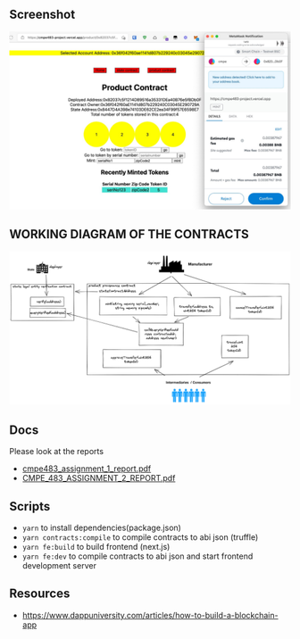 
## Screenshot

![screenshot](./screenshot.jpeg)

## WORKING DIAGRAM OF THE CONTRACTS
![diagram_of_contracts](diagram_of_contracts.png)

## Docs
Please look at the reports
* [cmpe483_assignment_1_report.pdf](./cmpe483_assignment_1_report.pdf)
* [CMPE_483_ASSIGNMENT_2_REPORT.pdf](./CMPE_483_ASSIGNMENT_2_REPORT.pdf)

## Scripts
* `yarn` to install dependencies(package.json)
* `yarn contracts:compile` to compile contracts to abi json (truffle)
* `yarn fe:build` to build frontend (next.js)
* `yarn fe:dev` to compile contracts to abi json and start frontend development server

## Resources
* https://www.dappuniversity.com/articles/how-to-build-a-blockchain-app
